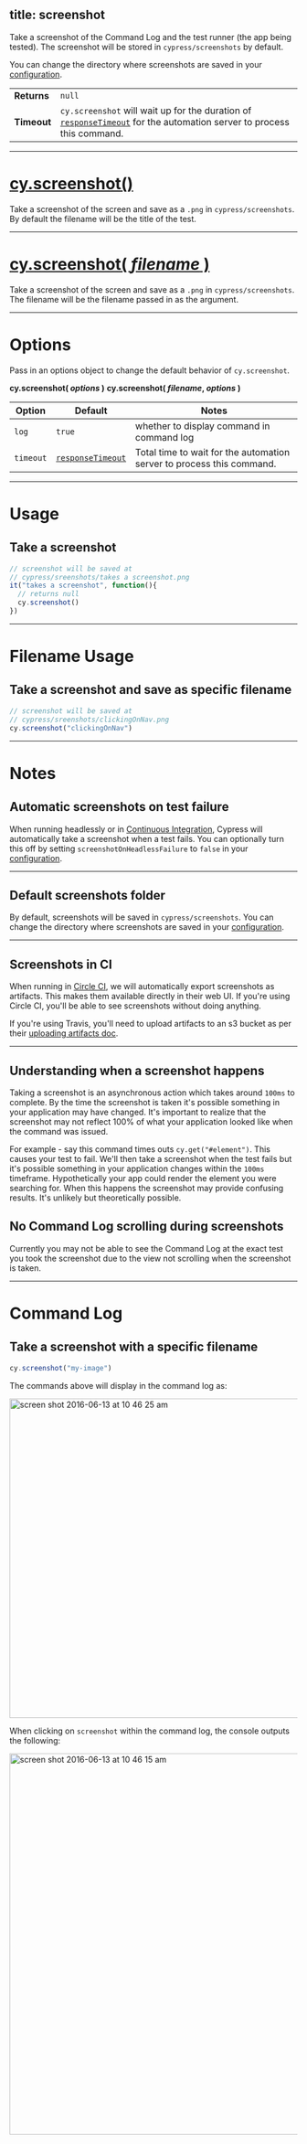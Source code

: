 title: screenshot
---

Take a screenshot of the Command Log and the test runner (the app being tested). The screenshot will be stored in `cypress/screenshots` by default.

You can change the directory where screenshots are saved in your [configuration](https://on.cypress.io/guides/configuration#section-folders).

| | |
|--- | --- |
| **Returns** | `null` |
| **Timeout** | `cy.screenshot` will wait up for the duration of [`responseTimeout`](https://on.cypress.io/guides/configuration#section-timeouts) for the automation server to process this command. |

***

# [cy.screenshot()](#section-usage)

Take a screenshot of the screen and save as a `.png` in `cypress/screenshots`. By default the filename will be the title of the test.

***

# [cy.screenshot( *filename* )](#section-filename-usage)

Take a screenshot of the screen and save as a `.png` in `cypress/screenshots`. The filename will be the filename passed in as the argument.

***

# Options

Pass in an options object to change the default behavior of `cy.screenshot`.

**cy.screenshot( *options* )**
**cy.screenshot( *filename*, *options* )**

Option | Default | Notes
--- | --- | ---
`log` | `true` | whether to display command in command log
`timeout` | [`responseTimeout`](https://on.cypress.io/guides/configuration#section-timeouts) | Total time to wait for the automation server to process this command.

***

# Usage

## Take a screenshot

```javascript
// screenshot will be saved at
// cypress/sreenshots/takes a screenshot.png
it("takes a screenshot", function(){
  // returns null
  cy.screenshot()
})
```

***

# Filename Usage

## Take a screenshot and save as specific filename

```javascript
// screenshot will be saved at
// cypress/sreenshots/clickingOnNav.png
cy.screenshot("clickingOnNav")
```

***

# Notes

## Automatic screenshots on test failure

When running headlessly or in [Continuous Integration](https://on.cypress.io/guides/continuous-integration), Cypress will automatically take a screenshot when a test fails. You can optionally turn this off by setting `screenshotOnHeadlessFailure` to `false` in your [configuration](https://on.cypress.io/guides/configuration).

***

## Default screenshots folder

By default, screenshots will be saved in `cypress/screenshots`. You can change the directory where screenshots are saved in your [configuration](https://on.cypress.io/guides/configuration#section-folders).

***

## Screenshots in CI

When running in [Circle CI](https://circleci.com/), we will automatically export screenshots as artifacts. This makes them available directly in their web UI. If you're using Circle CI, you'll be able to see screenshots without doing anything.

If you're using Travis, you'll need to upload artifacts to an s3 bucket as per their [uploading artifacts doc](https://docs.travis-ci.com/user/uploading-artifacts/).

***

## Understanding when a screenshot happens

Taking a screenshot is an asynchronous action which takes around `100ms` to complete. By the time the screenshot is taken it's possible something in your application may have changed. It's important to realize that the screenshot may not reflect 100% of what your application looked like when the command was issued.

For example - say this command times outs `cy.get("#element")`. This causes your test to fail. We'll then take a screenshot when the test fails but it's possible something in your application changes within the `100ms` timeframe. Hypothetically your app could render the element you were searching for. When this happens the screenshot may provide confusing results. It's unlikely but theoretically possible.

## No Command Log scrolling during screenshots

 Currently you may not be able to see the Command Log at the exact test you took the screenshot due to the view not scrolling when the screenshot is taken.

***

# Command Log

## Take a screenshot with a specific filename

```javascript
cy.screenshot("my-image")
```

The commands above will display in the command log as:

<img width="559" alt="screen shot 2016-06-13 at 10 46 25 am" src="https://cloud.githubusercontent.com/assets/1271364/16012082/ded7af6c-3155-11e6-83cb-b0dcb6f850a7.png">

When clicking on `screenshot` within the command log, the console outputs the following:

<img width="667" alt="screen shot 2016-06-13 at 10 46 15 am" src="https://cloud.githubusercontent.com/assets/1271364/16012081/ded22a2e-3155-11e6-8303-0f1ec64e209b.png">